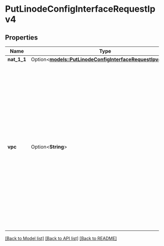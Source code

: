 # PutLinodeConfigInterfaceRequestIpv4

## Properties

Name | Type | Description | Notes
------------ | ------------- | ------------- | -------------
**nat_1_1** | Option<[**models::PutLinodeConfigInterfaceRequestIpv4Nat11**](put_linode_config_interface_request_ipv4_nat_1_1.md)> |  | [optional]
**vpc** | Option<**String**> | The VPC subnet IPv4 address for this interface.  - The `vpc` can't be assigned to an existing Linode as an address or in a range.  - The target address can't be the first two or last two addresses in the subnet IPv4 range.  - If omitted, a valid address within the subnet IPv4 range is automatically assigned. | [optional]

[[Back to Model list]](../README.md#documentation-for-models) [[Back to API list]](../README.md#documentation-for-api-endpoints) [[Back to README]](../README.md)


